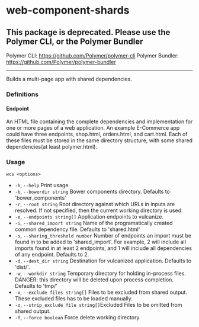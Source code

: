 # web-component-shards

## This package is deprecated. Please use the Polymer CLI, or the Polymer Bundler

Polymer CLI: https://github.com/Polymer/polymer-cli
Polymer Bundler: https://github.com/Polymer/polymer-bundler

---

Builds a multi-page app with shared dependencies.


### Definitions

#### Endpoint
An HTML file containing the complete dependencies and implementation for one or more pages of a web application. An example E-Commerce app could have three endpoints, shop.html, orders.html, and cart.html. Each of these files must be stored in the same directory structure, with some shared dependencies(at least polymer.html).

### Usage
 `wcs <options>`

- `-h`, `--help`                       Print usage.
- `-b`, `--bowerdir string`            Bower components directory. Defaults to 'bower_components'
- `-r`, `--root string`                Root directory against which URLs in inputs are resolved. If not specified, then the current working directory is used.
- `-e`, `--endpoints string[]`         Application endpoints to vulcanize.
- `-i`, `--shared_import string`       Name of the programatically created common dependency file. Defaults to 'shared.html'
- `-s`, `--sharing_threshold number`   Number of endpoints an import must be found in to be added to 'shared_import'. For example, 2 will include all imports found in at least 2 endpoints, and 1 will include all dependencies of any endpoint. Defaults to 2.
- `-d`, `--dest_dir string`            Destination for vulcanized application. Defaults to 'dist/'.
- `-w`, `--workdir string`             Temporary directory for holding in-process files. DANGER: this directory will be deleted upon process completion. Defaults to 'tmp/'
- `-x`, `--exclude files string[]`     Files to be excluded from shared output. These excluded files has to be loaded manually.     
- `-o`, `--strip_exclude file string[]`Excluded Files to be omitted from shared output.
- `-f`, `--force boolean`              Force delete working directory 